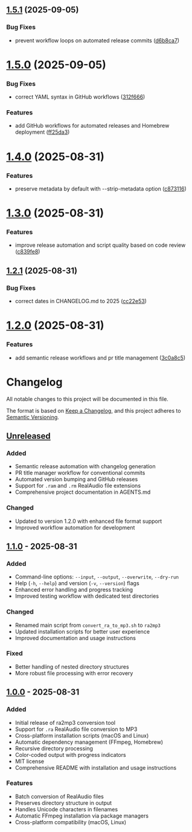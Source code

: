 ## [1.5.1](https://github.com/wiiiimm/ra2mp3/compare/v1.5.0...v1.5.1) (2025-09-05)


### Bug Fixes

* prevent workflow loops on automated release commits ([d6b8ca7](https://github.com/wiiiimm/ra2mp3/commit/d6b8ca76c934aa3da8977c77c3b6ea01ca22ab7d))

# [1.5.0](https://github.com/wiiiimm/ra2mp3/compare/v1.4.0...v1.5.0) (2025-09-05)


### Bug Fixes

* correct YAML syntax in GitHub workflows ([312f666](https://github.com/wiiiimm/ra2mp3/commit/312f6664b1e2a3b39c834fe468f6f52dc7686e68))


### Features

* add GitHub workflows for automated releases and Homebrew deployment ([ff25da3](https://github.com/wiiiimm/ra2mp3/commit/ff25da3698c66a60016ef5beffac292a5b91c1b7))

# [1.4.0](https://github.com/wiiiimm/ra2mp3/compare/v1.3.0...v1.4.0) (2025-08-31)


### Features

* preserve metadata by default with --strip-metadata option ([c873116](https://github.com/wiiiimm/ra2mp3/commit/c873116d2ac3dfb0fa06c673d6889dd2e51963af))

# [1.3.0](https://github.com/wiiiimm/ra2mp3/compare/v1.2.1...v1.3.0) (2025-08-31)


### Features

* improve release automation and script quality based on code review ([c839fe8](https://github.com/wiiiimm/ra2mp3/commit/c839fe81ad54bb3a0a114853ffe640dd45fc2318))

## [1.2.1](https://github.com/wiiiimm/ra2mp3/compare/v1.2.0...v1.2.1) (2025-08-31)


### Bug Fixes

* correct dates in CHANGELOG.md to 2025 ([cc22e53](https://github.com/wiiiimm/ra2mp3/commit/cc22e53dc296cc993855c35349447415abad1517))

# [1.2.0](https://github.com/wiiiimm/ra2mp3/compare/v1.1.0...v1.2.0) (2025-08-31)


### Features

* add semantic release workflows and pr title management ([3c0a8c5](https://github.com/wiiiimm/ra2mp3/commit/3c0a8c580fbf70a89b32e0d27f67ef99a793b0d2))

# Changelog

All notable changes to this project will be documented in this file.

The format is based on [Keep a Changelog](https://keepachangelog.com/en/1.0.0/),
and this project adheres to [Semantic Versioning](https://semver.org/spec/v2.0.0.html).

## [Unreleased]

### Added
- Semantic release automation with changelog generation
- PR title manager workflow for conventional commits
- Automated version bumping and GitHub releases
- Support for `.ram` and `.rm` RealAudio file extensions
- Comprehensive project documentation in AGENTS.md

### Changed
- Updated to version 1.2.0 with enhanced file format support
- Improved workflow automation for development

## [1.1.0] - 2025-08-31

### Added
- Command-line options: `--input`, `--output`, `--overwrite`, `--dry-run`
- Help (`-h`, `--help`) and version (`-v`, `--version`) flags
- Enhanced error handling and progress tracking
- Improved testing workflow with dedicated test directories

### Changed
- Renamed main script from `convert_ra_to_mp3.sh` to `ra2mp3`
- Updated installation scripts for better user experience
- Improved documentation and usage instructions

### Fixed
- Better handling of nested directory structures
- More robust file processing with error recovery

## [1.0.0] - 2025-08-31

### Added
- Initial release of ra2mp3 conversion tool
- Support for `.ra` RealAudio file conversion to MP3
- Cross-platform installation scripts (macOS and Linux)
- Automatic dependency management (FFmpeg, Homebrew)
- Recursive directory processing
- Color-coded output with progress indicators
- MIT license
- Comprehensive README with installation and usage instructions

### Features
- Batch conversion of RealAudio files
- Preserves directory structure in output
- Handles Unicode characters in filenames
- Automatic FFmpeg installation via package managers
- Cross-platform compatibility (macOS, Linux)

[Unreleased]: https://github.com/wiiiimm/ra2mp3/compare/v1.1.0...HEAD
[1.1.0]: https://github.com/wiiiimm/ra2mp3/compare/v1.0.0...v1.1.0
[1.0.0]: https://github.com/wiiiimm/ra2mp3/releases/tag/v1.0.0
